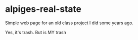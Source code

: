 # alpiges-real-state
Simple web page for an old class project I did some years ago.

Yes, it's trash.
But is MY trash
